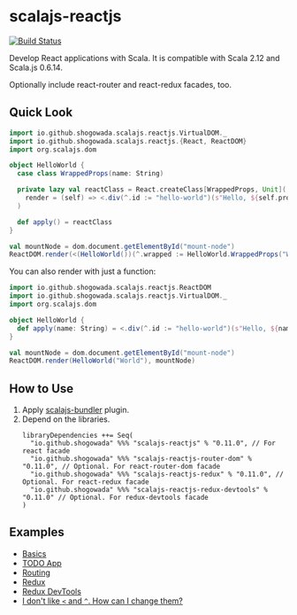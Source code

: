 # scalajs-reactjs

[![Build Status](https://travis-ci.org/shogowada/scalajs-reactjs.svg?branch=master)](https://travis-ci.org/shogowada/scalajs-reactjs)

Develop React applications with Scala. It is compatible with Scala 2.12 and Scala.js 0.6.14.

Optionally include react-router and react-redux facades, too.

## Quick Look

```scala
import io.github.shogowada.scalajs.reactjs.VirtualDOM._
import io.github.shogowada.scalajs.reactjs.{React, ReactDOM}
import org.scalajs.dom

object HelloWorld {
  case class WrappedProps(name: String)

  private lazy val reactClass = React.createClass[WrappedProps, Unit](
    render = (self) => <.div(^.id := "hello-world")(s"Hello, ${self.props.wrapped.name}!")
  )

  def apply() = reactClass
}

val mountNode = dom.document.getElementById("mount-node")
ReactDOM.render(<(HelloWorld())(^.wrapped := HelloWorld.WrappedProps("World"))(), mountNode)
```

You can also render with just a function:

```scala
import io.github.shogowada.scalajs.reactjs.ReactDOM
import io.github.shogowada.scalajs.reactjs.VirtualDOM._
import org.scalajs.dom

object HelloWorld {
  def apply(name: String) = <.div(^.id := "hello-world")(s"Hello, ${name}!")
}

val mountNode = dom.document.getElementById("mount-node")
ReactDOM.render(HelloWorld("World"), mountNode)
```

## How to Use

1. Apply [scalajs-bundler](https://scalacenter.github.io/scalajs-bundler/getting-started.html) plugin.
2. Depend on the libraries.
   ```
   libraryDependencies ++= Seq(
     "io.github.shogowada" %%% "scalajs-reactjs" % "0.11.0", // For react facade
     "io.github.shogowada" %%% "scalajs-reactjs-router-dom" % "0.11.0", // Optional. For react-router-dom facade
     "io.github.shogowada" %%% "scalajs-reactjs-redux" % "0.11.0", // Optional. For react-redux facade
     "io.github.shogowada" %%% "scalajs-reactjs-redux-devtools" % "0.11.0" // Optional. For redux-devtools facade
   )
   ```

## Examples

- [Basics](./example)
- [TODO App](./example/todo-app/src/main/scala/io/github/shogowada/scalajs/reactjs/example/todoapp/Main.scala)
- [Routing](./example/routing/src/main/scala/io/github/shogowada/scalajs/reactjs/example/routing/Main.scala)
- [Redux](./example/todo-app-redux/src/main/scala/io/github/shogowada/scalajs/reactjs/example/todoappredux)
- [Redux DevTools](./example/redux-devtools/src/main/scala/io/github/shogowada/scalajs/reactjs/example/redux/devtools/Main.scala)
- [I don't like `<` and `^`. How can I change them?](./example/custom-virtual-dom)
